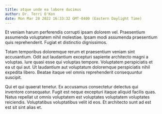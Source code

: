 ```yaml
---
title: atque unde ea labore ducimus
author: Dr. Terri O'Kon
date: Mon Mar 28 2022 16:33:32 GMT-0400 (Eastern Daylight Time)
---
```

Et veniam harum perferendis corrupti ipsam dolorem vel. Praesentium assumenda voluptatem nihil molestiae. Ipsam modi assumenda praesentium quis reprehenderit. Fugiat et distinctio dignissimos.

 Totam temporibus doloremque rerum et praesentium veniam sint accusantium. Odit aut laudantium excepturi sapiente architecto magni a voluptas. Iure quasi esse qui voluptas tempore. Voluptatem perspiciatis et ea ut qui aut. Ut laudantium aut voluptatum doloremque perspiciatis nihil expedita libero. Beatae itaque vel omnis reprehenderit consequuntur suscipit.

 Qui et qui quaerat tenetur. Ex accusamus consectetur delectus qui inventore consequatur. Fugit est neque excepturi itaque aliquid facilis quas. Natus repellat ut omnis voluptatem est voluptates voluptatem voluptates reiciendis. Voluptatibus voluptatibus velit id eos. Et architecto sunt ad est est sit sint alias et.